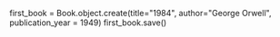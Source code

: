 first_book = Book.object.create(title="1984", author="George Orwell", publication_year = 1949)
first_book.save()
<!-- Creates the first record called First_book and fills with attribute value above-->